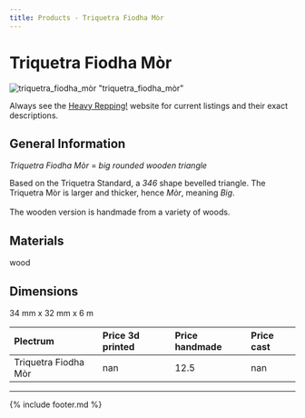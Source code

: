 ```yaml
---
title: Products - Triquetra Fiodha Mòr
---
```


# Triquetra Fiodha Mòr

![triquetra_fiodha_mòr](../assets/img/triquetra_fiodha_mòr.jpg) "triquetra_fiodha_mòr"

Always see the [Heavy Repping!](https://www.heavyrepping.com) website for current listings and their exact descriptions.

## General Information
*Triquetra Fiodha Mòr* = *big rounded wooden triangle*

Based on the Triquetra Standard, a *346* shape bevelled triangle. The Triquetra Mòr is larger and thicker, hence *Mòr*, meaning *Big*.<br/><br/>The wooden version is handmade from a variety of woods.

## Materials
wood

## Dimensions
34 mm x 32 mm x 6 m

| **Plectrum**                                        | **Price 3d printed**   | **Price handmade**   | **Price cast**   |
|:----------------------------------------------------|:-----------------------|:---------------------|:-----------------|
| Triquetra Fiodha Mòr                                          | nan               | 12.5             | nan         |

---

{% include footer.md %}
